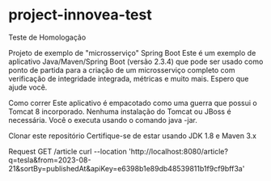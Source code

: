 # project-innovea-test
Teste de Homologação

Projeto de exemplo de "microsserviço" Spring Boot
Este é um exemplo de aplicativo Java/Maven/Spring Boot (versão 2.3.4) que pode ser usado como ponto de partida para a criação de um microsserviço completo com verificação de integridade integrada, métricas e muito mais. Espero que ajude você.

Como correr
Este aplicativo é empacotado como uma guerra que possui o Tomcat 8 incorporado. Nenhuma instalação do Tomcat ou JBoss é necessária. Você o executa usando o comando java -jar.

Clonar este repositório
Certifique-se de estar usando JDK 1.8 e Maven 3.x

Request
GET /article
curl --location 'http://localhost:8080/article?q=tesla&from=2023-08-21&sortBy=publishedAt&apiKey=e6398b1e89db48539811b1f9cf9bff3a'
